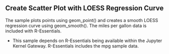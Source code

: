 ## Create Scatter Plot with LOESS Regression Curve

The sample plots points using geom_point() and creates a smooth LOESS regression curve using geom_smooth().  The miles per gallon data is included with R-Essentials. 

* This sample depends on R-Essentials being available within the Jupyter Kernel Gateway.  R-Essentials includes the mpg sample data.   



